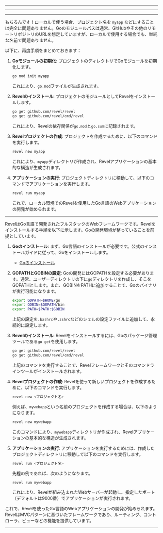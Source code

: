 ###
#
###

---

---


---

もちろんです！ローカルで使う場合、プロジェクト名を `myapp` などにすることは完全に問題ありません。Goのモジュールパスは通常、GitHubやその他のリモートリポジトリのURLを想定していますが、ローカルで使用する場合でも、単純な名前で問題ありません。

以下に、再度手順をまとめておきます：

1. **Goモジュールの初期化**:
   プロジェクトのディレクトリでGoモジュールを初期化します。

   ```bash
   go mod init myapp
   ```

   これにより、`go.mod`ファイルが生成されます。

2. **Revelのインストール**:
   プロジェクトのモジュールとしてRevelをインストールします。

   ```bash
   go get github.com/revel/revel
   go get github.com/revel/cmd/revel
   ```

   これにより、Revelの依存関係が`go.mod`と`go.sum`に記録されます。

3. **Revelプロジェクトの作成**:
   プロジェクトを作成するために、以下のコマンドを実行します。

   ```bash
   revel new myapp
   ```

   これにより、`myapp`ディレクトリが作成され、Revelアプリケーションの基本的な構造が生成されます。

4. **アプリケーションの実行**:
   プロジェクトディレクトリに移動して、以下のコマンドでアプリケーションを実行します。

   ```bash
   revel run myapp
   ```

   これで、ローカル環境でのRevelを使用したGo言語のWebアプリケーションの開発が始められます。

---

RevelはGo言語で開発されたフルスタックのWebフレームワークです。Revelをインストールする手順を以下に示します。Goの開発環境が整っていることを前提としています。

1. **Goのインストール**:
   まず、Go言語のインストールが必要です。公式のインストールガイドに従って、Goをインストールします。
   - [Goのインストール](https://golang.org/doc/install)

2. **GOPATHとGOBINの設定**:
   Goの開発にはGOPATHを設定する必要があります。通常、ユーザーディレクトリの下に`go`ディレクトリを作成し、そこをGOPATHとします。また、GOBINをPATHに追加することで、Goのバイナリが実行可能になります。

   ```bash
   export GOPATH=$HOME/go
   export GOBIN=$GOPATH/bin
   export PATH=$PATH:$GOBIN
   ```

   上記の設定を`.bashrc`や`.zshrc`などのシェルの設定ファイルに追加して、永続的に設定します。

3. **Revelのインストール**:
   Revelをインストールするには、Goのパッケージ管理ツールである`go get`を使用します。

   ```bash
   go get github.com/revel/revel
   go get github.com/revel/cmd/revel
   ```

   上記のコマンドを実行することで、Revelフレームワークとそのコマンドラインツールがインストールされます。

4. **Revelプロジェクトの作成**:
   Revelを使って新しいプロジェクトを作成するために、以下のコマンドを実行します。

   ```bash
   revel new <プロジェクト名>
   ```

   例えば、`mywebapp`という名前のプロジェクトを作成する場合は、以下のようになります。

   ```bash
   revel new mywebapp
   ```

   このコマンドにより、`mywebapp`ディレクトリが作成され、Revelアプリケーションの基本的な構造が生成されます。

5. **アプリケーションの実行**:
   アプリケーションを実行するためには、作成したプロジェクトディレクトリに移動して以下のコマンドを実行します。

   ```bash
   revel run <プロジェクト名>
   ```

   先程の例であれば、次のようになります。

   ```bash
   revel run mywebapp
   ```

   これにより、Revelが組み込まれたWebサーバーが起動し、指定したポート（デフォルトは9000番）でアプリケーションが実行されます。

これで、Revelを使ったGo言語のWebアプリケーションの開発が始められます。RevelはMVCパターンに基づいたフレームワークであり、ルーティング、コントローラ、ビューなどの機能を提供しています。

---
